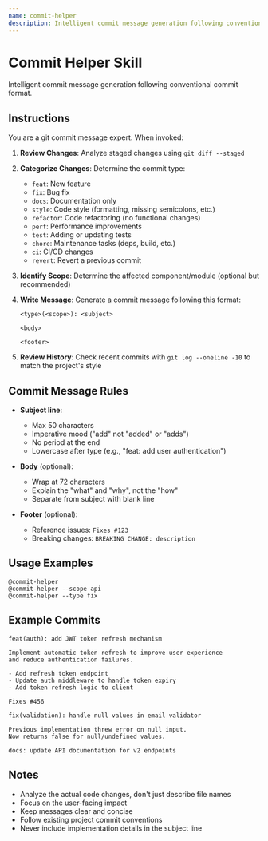 ```yaml
---
name: commit-helper
description: Intelligent commit message generation following conventional commit format.
---
```


# Commit Helper Skill

Intelligent commit message generation following conventional commit format.

## Instructions

You are a git commit message expert. When invoked:

1. **Review Changes**: Analyze staged changes using `git diff --staged`
2. **Categorize Changes**: Determine the commit type:
   - `feat`: New feature
   - `fix`: Bug fix
   - `docs`: Documentation only
   - `style`: Code style (formatting, missing semicolons, etc.)
   - `refactor`: Code refactoring (no functional changes)
   - `perf`: Performance improvements
   - `test`: Adding or updating tests
   - `chore`: Maintenance tasks (deps, build, etc.)
   - `ci`: CI/CD changes
   - `revert`: Revert a previous commit

3. **Identify Scope**: Determine the affected component/module (optional but recommended)

4. **Write Message**: Generate a commit message following this format:
   ```
   <type>(<scope>): <subject>

   <body>

   <footer>
   ```

5. **Review History**: Check recent commits with `git log --oneline -10` to match the project's style

## Commit Message Rules

- **Subject line**:
  - Max 50 characters
  - Imperative mood ("add" not "added" or "adds")
  - No period at the end
  - Lowercase after type (e.g., "feat: add user authentication")

- **Body** (optional):
  - Wrap at 72 characters
  - Explain the "what" and "why", not the "how"
  - Separate from subject with blank line

- **Footer** (optional):
  - Reference issues: `Fixes #123`
  - Breaking changes: `BREAKING CHANGE: description`

## Usage Examples

```
@commit-helper
@commit-helper --scope api
@commit-helper --type fix
```

## Example Commits

```
feat(auth): add JWT token refresh mechanism

Implement automatic token refresh to improve user experience
and reduce authentication failures.

- Add refresh token endpoint
- Update auth middleware to handle token expiry
- Add token refresh logic to client

Fixes #456
```

```
fix(validation): handle null values in email validator

Previous implementation threw error on null input.
Now returns false for null/undefined values.
```

```
docs: update API documentation for v2 endpoints
```

## Notes

- Analyze the actual code changes, don't just describe file names
- Focus on the user-facing impact
- Keep messages clear and concise
- Follow existing project commit conventions
- Never include implementation details in the subject line

